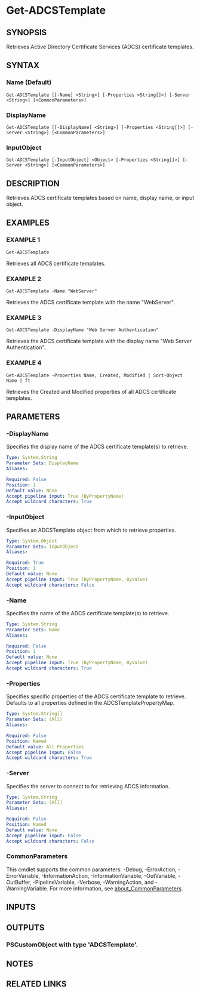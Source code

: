 ﻿---
external help file: PSADCSToolkit-help.xml
Module Name: PSADCSToolkit
online version:
schema: 2.0.0
---

# Get-ADCSTemplate

## SYNOPSIS
Retrieves Active Directory Certificate Services (ADCS) certificate templates.

## SYNTAX

### Name (Default)
```
Get-ADCSTemplate [[-Name] <String>] [-Properties <String[]>] [-Server <String>] [<CommonParameters>]
```

### DisplayName
```
Get-ADCSTemplate [[-DisplayName] <String>] [-Properties <String[]>] [-Server <String>] [<CommonParameters>]
```

### InputObject
```
Get-ADCSTemplate [-InputObject] <Object> [-Properties <String[]>] [-Server <String>] [<CommonParameters>]
```

## DESCRIPTION
Retrieves ADCS certificate templates based on name, display name, or input object.

## EXAMPLES

### EXAMPLE 1
```
Get-ADCSTemplate
```

Retrieves all ADCS certificate templates.

### EXAMPLE 2
```
Get-ADCSTemplate -Name "WebServer"
```

Retrieves the ADCS certificate template with the name "WebServer".

### EXAMPLE 3
```
Get-ADCSTemplate -DisplayName "Web Server Authentication"
```

Retrieves the ADCS certificate template with the display name "Web Server Authentication".

### EXAMPLE 4
```
Get-ADCSTemplate -Properties Name, Created, Modified | Sort-Object Name | ft
```

Retrieves the Created and Modified properties of all ADCS certificate templates.

## PARAMETERS

### -DisplayName
Specifies the display name of the ADCS certificate template(s) to retrieve.

```yaml
Type: System.String
Parameter Sets: DisplayName
Aliases:

Required: False
Position: 1
Default value: None
Accept pipeline input: True (ByPropertyName)
Accept wildcard characters: True
```

### -InputObject
Specifies an ADCSTemplate object from which to retrieve properties.

```yaml
Type: System.Object
Parameter Sets: InputObject
Aliases:

Required: True
Position: 1
Default value: None
Accept pipeline input: True (ByPropertyName, ByValue)
Accept wildcard characters: False
```

### -Name
Specifies the name of the ADCS certificate template(s) to retrieve.

```yaml
Type: System.String
Parameter Sets: Name
Aliases:

Required: False
Position: 1
Default value: None
Accept pipeline input: True (ByPropertyName, ByValue)
Accept wildcard characters: True
```

### -Properties
Specifies specific properties of the ADCS certificate template to retrieve.
Defaults to all properties defined in the ADCSTemplatePropertyMap.

```yaml
Type: System.String[]
Parameter Sets: (All)
Aliases:

Required: False
Position: Named
Default value: All Properties
Accept pipeline input: False
Accept wildcard characters: True
```

### -Server
Specifies the server to connect to for retrieving ADCS information.

```yaml
Type: System.String
Parameter Sets: (All)
Aliases:

Required: False
Position: Named
Default value: None
Accept pipeline input: False
Accept wildcard characters: False
```

### CommonParameters
This cmdlet supports the common parameters: -Debug, -ErrorAction, -ErrorVariable, -InformationAction, -InformationVariable, -OutVariable, -OutBuffer, -PipelineVariable, -Verbose, -WarningAction, and -WarningVariable. For more information, see [about_CommonParameters](http://go.microsoft.com/fwlink/?LinkID=113216).

## INPUTS

## OUTPUTS

### PSCustomObject with type 'ADCSTemplate'.
## NOTES

## RELATED LINKS
